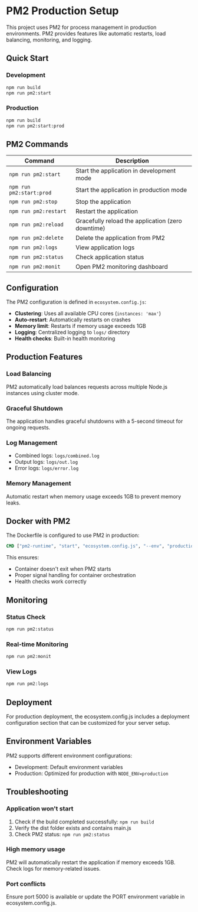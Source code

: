 # PM2 Production Setup

This project uses PM2 for process management in production environments. PM2 provides features like automatic restarts, load balancing, monitoring, and logging.

## Quick Start

### Development
```bash
npm run build
npm run pm2:start
```

### Production
```bash
npm run build
npm run pm2:start:prod
```

## PM2 Commands

| Command | Description |
|---------|-------------|
| `npm run pm2:start` | Start the application in development mode |
| `npm run pm2:start:prod` | Start the application in production mode |
| `npm run pm2:stop` | Stop the application |
| `npm run pm2:restart` | Restart the application |
| `npm run pm2:reload` | Gracefully reload the application (zero downtime) |
| `npm run pm2:delete` | Delete the application from PM2 |
| `npm run pm2:logs` | View application logs |
| `npm run pm2:status` | Check application status |
| `npm run pm2:monit` | Open PM2 monitoring dashboard |

## Configuration

The PM2 configuration is defined in `ecosystem.config.js`:

- **Clustering**: Uses all available CPU cores (`instances: 'max'`)
- **Auto-restart**: Automatically restarts on crashes
- **Memory limit**: Restarts if memory usage exceeds 1GB
- **Logging**: Centralized logging to `logs/` directory
- **Health checks**: Built-in health monitoring

## Production Features

### Load Balancing
PM2 automatically load balances requests across multiple Node.js instances using cluster mode.

### Graceful Shutdown
The application handles graceful shutdowns with a 5-second timeout for ongoing requests.

### Log Management
- Combined logs: `logs/combined.log`
- Output logs: `logs/out.log`
- Error logs: `logs/error.log`

### Memory Management
Automatic restart when memory usage exceeds 1GB to prevent memory leaks.

## Docker with PM2

The Dockerfile is configured to use PM2 in production:

```dockerfile
CMD ["pm2-runtime", "start", "ecosystem.config.js", "--env", "production"]
```

This ensures:
- Container doesn't exit when PM2 starts
- Proper signal handling for container orchestration
- Health checks work correctly

## Monitoring

### Status Check
```bash
npm run pm2:status
```

### Real-time Monitoring
```bash
npm run pm2:monit
```

### View Logs
```bash
npm run pm2:logs
```

## Deployment

For production deployment, the ecosystem.config.js includes a deployment configuration section that can be customized for your server setup.

## Environment Variables

PM2 supports different environment configurations:
- Development: Default environment variables
- Production: Optimized for production with `NODE_ENV=production`

## Troubleshooting

### Application won't start
1. Check if the build completed successfully: `npm run build`
2. Verify the dist folder exists and contains main.js
3. Check PM2 status: `npm run pm2:status`

### High memory usage
PM2 will automatically restart the application if memory exceeds 1GB. Check logs for memory-related issues.

### Port conflicts
Ensure port 5000 is available or update the PORT environment variable in ecosystem.config.js.
